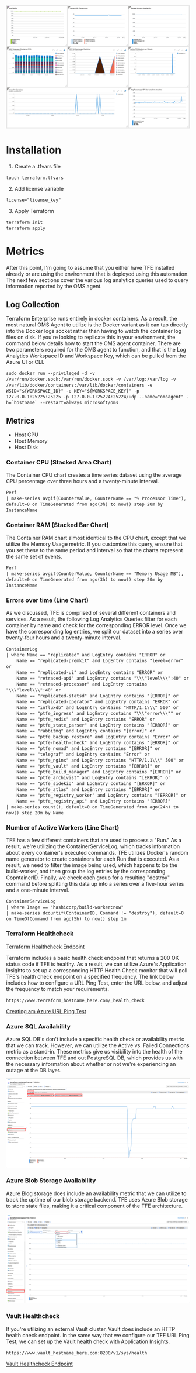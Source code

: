 ![Image of Azure Montior Tracking the Metrics Below](../docs/azure.png)



# Installation
1. Create a .tfvars file 

```
touch terraform.tfvars
```

2. Add license variable

```
license="license_key"
```

3. Apply Terraform

```
terraform init
terraform apply
```

# Metrics

After this point, I'm going to assume that you either have TFE installed already or are using the environment that is deployed using this automation. The next few sections cover the various log analytics queries used to query information reported by the OMS agent. 


## Log Collection

Terraform Enterprise runs entirely in docker containers. As a result, the most natural OMS Agent to utilize is the Docker variant as it can tap directly into the Docker logs socket rather than having to watch the container log files on disk. If you're looking to replicate this in your environment, the command below details how to start the OMS agent container. There are two parameters required for the OMS agent to function, and that is the Log Analytics Workspace ID and Workspace Key, which can be pulled from the Azure UI or CLI.

```
sudo docker run --privileged -d -v /var/run/docker.sock:/var/run/docker.sock -v /var/log:/var/log -v /var/lib/docker/containers:/var/lib/docker/containers -e WSID="${WORKSPACE_ID}" -e KEY="${WORKSPACE_KEY}" -p 127.0.0.1:25225:25225 -p 127.0.0.1:25224:25224/udp --name="omsagent" -h=`hostname` --restart=always microsoft/oms
```

## Metrics

- Host CPU
- Host Memory
- Host Disk

### Container CPU (Stacked Area Chart)

The Container CPU chart creates a time series dataset using the average CPU percentage over three hours and a twenty-minute interval. 

```
Perf
| make-series avgif(CounterValue, CounterName == "% Processor Time"), default=0 on TimeGenerated from ago(3h) to now() step 20m by InstanceName
```

### Container RAM (Stacked Bar Chart)

The Container RAM chart almost identical to the CPU chart, except that we utilize the Memory Usage metric. If you customize this query, ensure that you set these to the same period and interval so that the charts represent the same set of events.

```
Perf
| make-series avgif(CounterValue, CounterName == "Memory Usage MB"), default=0 on TimeGenerated from ago(3h) to now() step 20m by InstanceName
```

### Errors over time (Line Chart)

As we discussed, TFE is comprised of several different containers and services. As a result, the following Log Analytics Queries filter for each container by name and check for the corresponding ERROR level. Once we have the corresponding log entries, we split our dataset into a series over twenty-four hours and a twenty-minute interval.

```
ContainerLog
| where Name == "replicated" and LogEntry contains "ERROR" or 
    Name == "replicated-premkit" and LogEntry contains "level=error" or 
    Name == "replicated-ui" and LogEntry contains "ERROR" or
    Name == "retraced-api" and LogEntry contains "\\\"level\\\":40" or
    Name == "retraced-processor" and LogEntry contains "\\\"level\\\":40" or
    Name == "replicated-statsd" and LogEntry contains "[ERROR]" or
    Name == "replicated-operator" and LogEntry contains "ERROR" or
    Name == "influxdb" and LogEntry contains "HTTP/1.1\\\" 500" or
    Name == "ptfe_ingress" and LogEntry contains "\\\"error\\\"" or
    Name == "ptfe_redis" and LogEntry contains "ERROR" or
    Name == "ptfe_state_parser" and LogEntry contains "[ERROR]" or
    Name == "rabbitmq" and LogEntry contains "[error]" or
    Name == "ptfe_backup_restore" and LogEntry contains "Error" or
    Name == "ptfe-health-check" and LogEntry contains "[ERROR]" or
    Name == "ptfe_nomad" and LogEntry contains "[ERROR]" or
    Name == "telegraf" and LogEntry contains "Error" or
    Name == "ptfe_nginx" and LogEntry contains "HTTP/1.1\\\" 500" or
    Name == "ptfe_vault" and LogEntry contains "[ERROR]" or
    Name == "ptfe_build_manager" and LogEntry contains "[ERROR]" or
    Name == "ptfe_archivist" and LogEntry contains "[ERROR]" or
    Name == "ptfe_sidekiq" and LogEntry contains "[ERROR]" or
    Name == "ptfe_atlas" and LogEntry contains "[ERROR]" or
    Name == "ptfe_registry_worker" and LogEntry contains "[ERROR]" or
    Name == "ptfe_registry_api" and LogEntry contains "[ERROR]"
| make-series count(), default=0 on TimeGenerated from ago(24h) to now() step 20m by Name
```

### Number of Active Workers (Line Chart)

TFE has a few different containers that are used to process a "Run." As a result, we're utilizing the ContainerServiceLog, which tracks information about every container's executed commands. TFE utilizes Docker's random name generator to create containers for each Run that is executed. As a result, we need to filter the image being used, which happens to be the build-worker, and then group the log entries by the corresponding CopntainerID. Finally, we check each group for a resulting "destroy" command before splitting this data up into a series over a five-hour series and a one-minute interval. 

```
ContainerServiceLog
| where Image == "hashicorp/build-worker:now"
| make-series dcountif(ContainerID, Command != "destroy"), default=0 on TimeOfCommand from ago(5h) to now() step 1m
```

### Terraform Healthcheck 

[Terraform Healthcheck Endpoint](https://www.terraform.io/docs/enterprise/admin/monitoring.html#health-check)

Terraform includes a basic health check endpoint that returns a 200 OK status code if TFE is healthy. As a result, we can utilize Azure's Application Insights to set up a corresponding HTTP Health Check monitor that will poll TFE's health check endpoint on a specified frequency. The link below includes how to configure a URL Ping Test, enter the URL below, and adjust the frequency to match your requirements.

```
https://www.terraform_hostname_here.com/_health_check
```


[Creating am Azure URL Ping Test](https://docs.microsoft.com/en-us/azure/azure-monitor/app/monitor-web-app-availability#create-a-url-ping-test)


### Azure SQL Availability

Azure SQL DB's don't include a specific health check or availability metric that we can track. However, we can utilize the Active vs. Failed Connections metric as a stand-in. These metrics give us visibility into the health of the connection between TFE and out PostgreSQL DB, which provides us with the necessary information about whether or not we're experiencing an outage at the DB layer.

![Azure PostgreSQL Set Up](../docs/azure-postgresql.png)

### Azure Blob Storage Availability

Azure Blog storage does include an availability metric that we can utilize to track the uptime of our blob storage backend. TFE uses Azure Blob storage to store state files, making it a critical component of the TFE architecture.

![Azure Blob Storage Set Up](../docs/azure-blob-storage.png)

### Vault Healthcheck

If you're utilizing an external Vault cluster, Vault does include an HTTP health check endpoint. In the same way that we configure our TFE URL Ping Test, we can set up the Vault health check with Application Insights.

```
https://www.vault_hostname_here.com:8200/v1/sys/health
```

[Vault Healthcheck Endpoint](https://www.vaultproject.io/api-docs/system/health#sample-request)